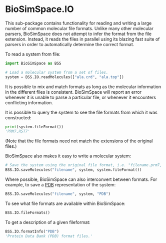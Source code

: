# BioSimSpace.IO

This sub-package contains functionality for reading and writing a large number of
common molecular file formats. Unlike many other molecular parsers, BioSimSpace
does not attempt to infer the format from the file extension. Instead, it reads
the files in parallel using its blazing fast suite of parsers in order to
automatically determine the correct format.

To read a system from file:

```python
import BioSimSpace as BSS

# Load a molecular system from a set of files.
system = BSS.IO.readMolecules(["ala.crd", "ala.top"])
```

It is possible to mix and match formats as long as the molecular information in the
different files is consistent. BioSimSpace will report an error whenever it is
unable to parse a particular file, or whenever it encounters conflicting information.

It is possible to query the system to see the file formats from which it was constructed:

```python
print(system.fileFormat())
'PRM7,RST7'
```

(Note that the file formats need not match the extensions of the original files.)

BioSimSpace also makes it easy to write a molecular system:

```python
# Save the system using the original file format, i.e. "filename.prm7, filename.rst7"
BSS.IO.saveMolecules("filename", system, system.fileFormat())
```

Where possible, BioSimSpace can also interconvert between formats. For example,
to save a [PDB](https://www.rcsb.org) representation of the system:

```python
BSS.IO.saveMolecules("filename", system, "PDB")
```

To see what file formats are available within BioSimSpace:

```python
BSS.IO.fileFormats()
```

To get a description of a given fileformat:

```python
BSS.IO.formatInfo("PDB")
'Protein Data Bank (PDB) format files.'
```
